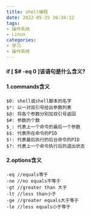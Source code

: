 ```yaml
---
title: shell编程
date: 2022-05-25 16:34:12
tags:
- 操作系统
- Linux
categories:
- 学习
- 操作系统
---
```


#### if [ $# -eq 0 ]该语句是什么含义?

#### 1.commands含义

```shell
$0: shell或shell脚本的名字
$*: 以一对双引号给出参数列表
$@: 将各个参数分别加双引号返回
$#: 参数的个数
$_: 代表上一个命令的最后一个参数
$$: 代表所在命令的PID
$!: 代表最后执行的后台命令的PID
$?: 代表上一个命令执行后的退出状态
```

#### 2.options含义

```shell
-eq //equals等于
-ne //no equals不等于
-gt //greater than 大于
-lt //less than小于
-ge //greater equals大于等于
-le //less equals小于等于
```

